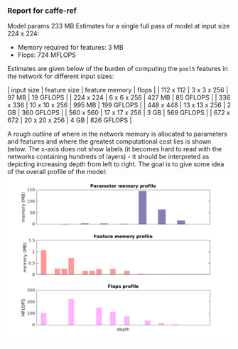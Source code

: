 ### Report for caffe-ref
Model params 233 MB 
Estimates for a single full pass of model at input size 224 x 224: 

* Memory required for features: 3 MB 
* Flops: 724 MFLOPS 

Estimates are given below of the burden of computing the `pool5` features in the network for different input sizes: 

| input size | feature size | feature memory | flops | 
 | 112 x 112 | 3 x 3 x 256 | 97 MB | 19 GFLOPS |
 | 224 x 224 | 6 x 6 x 256 | 427 MB | 85 GFLOPS |
 | 336 x 336 | 10 x 10 x 256 | 995 MB | 199 GFLOPS |
 | 448 x 448 | 13 x 13 x 256 | 2 GB | 360 GFLOPS |
 | 560 x 560 | 17 x 17 x 256 | 3 GB | 569 GFLOPS |
 | 672 x 672 | 20 x 20 x 256 | 4 GB | 826 GFLOPS |

A rough outline of where in the network memory is allocated to parameters and features and where the greatest computational cost lies is shown below.  The x-axis does not show labels (it becomes hard to read with the networks containing hundreds of layers) - it should be interpreted as depicting increasing depth from left to right.  The goal is to give some idea of the overall profile of the model: 
![caffe-ref profile](figs/caffe-ref.png)
